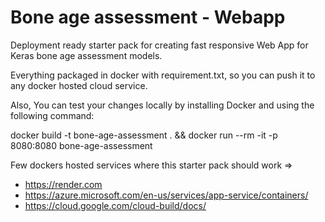 # Bone age assessment - Webapp

Deployment ready starter pack for creating fast responsive Web App for Keras bone age assessment models.

Everything packaged in docker with requirement.txt, so you can push it to any docker hosted cloud service.

Also, You can test your changes locally by installing Docker and using the following command:

docker build -t bone-age-assessment . && docker run --rm -it -p 8080:8080 bone-age-assessment

Few dockers hosted services where this starter pack should work =>

* https://render.com
* https://azure.microsoft.com/en-us/services/app-service/containers/
* https://cloud.google.com/cloud-build/docs/
